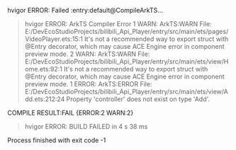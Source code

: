hvigor ERROR: Failed :entry:default@CompileArkTS... 
> hvigor ERROR: ArkTS Compiler Error
1 WARN: ArkTS:WARN File: E:/DevEcoStudioProjects/bilibili_Api_Player/entry/src/main/ets/pages/VideoPlayer.ets:15:1
 It's not a recommended way to export struct with @Entry decorator, which may cause ACE Engine error in component preview mode.
2 WARN: ArkTS:WARN File: E:/DevEcoStudioProjects/bilibili_Api_Player/entry/src/main/ets/view/Home.ets:92:1
 It's not a recommended way to export struct with @Entry decorator, which may cause ACE Engine error in component preview mode.
1 ERROR: ArkTS:ERROR File: E:/DevEcoStudioProjects/bilibili_Api_Player/entry/src/main/ets/view/Add.ets:212:24
 Property 'controller' does not exist on type 'Add'.


COMPILE RESULT:FAIL {ERROR:2 WARN:2}
> hvigor ERROR: BUILD FAILED in 4 s 38 ms 

Process finished with exit code -1
